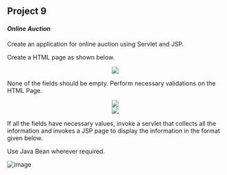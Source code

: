 ## Project 9

#### _Online Auction_

Create an application for online auction using Servlet and JSP.

Create a HTML page as shown below.

<div align="center">
<img src="https://user-images.githubusercontent.com/83420185/166309541-0385d0bf-8114-4310-bd73-26de4a953331.png">
</div>

None of the fields should be empty. Perform necessary validations on the HTML Page.

<div align="center">
<img src="https://user-images.githubusercontent.com/83420185/166309558-9aee792d-e072-4577-8596-0aa7027d9c20.png">
</div>

<div align="center">
<img src="https://user-images.githubusercontent.com/83420185/166309628-ec0d534e-2b2b-4757-9043-8d61b3fa2847.png">
</div>

If all the fields have necessary values, invoke a servlet that collects all the information and invokes a JSP page to display the information in the format given below.

Use Java Bean wherever required.

![image](https://user-images.githubusercontent.com/83420185/166309655-13d8dc0b-3d94-4010-a49f-b1ab645b77c5.png)
